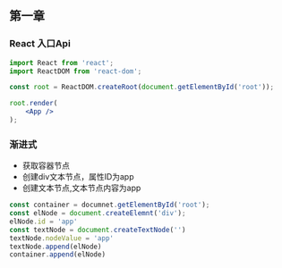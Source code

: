## 第一章


### React 入口Api
```jsx
import React from 'react';
import ReactDOM from 'react-dom';

const root = ReactDOM.createRoot(document.getElementById('root'));

root.render(
    <App />
);
```
### 渐进式
+ 获取容器节点
+ 创建div文本节点，属性ID为app
+ 创建文本节点,文本节点内容为app
```js
const container = documnet.getElementById('root');
const elNode = document.createElemnt('div');
elNode.id = 'app'
const textNode = document.createTextNode('')
textNode.nodeValue = 'app'
textNode.append(elNode)
container.append(elNode)
```
